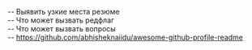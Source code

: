 -- Выявить узкие места резюме </br>
-- Что может вызвать редфлаг </br>
-- Что может вызвать вопросы </br>
-- https://github.com/abhisheknaiidu/awesome-github-profile-readme
